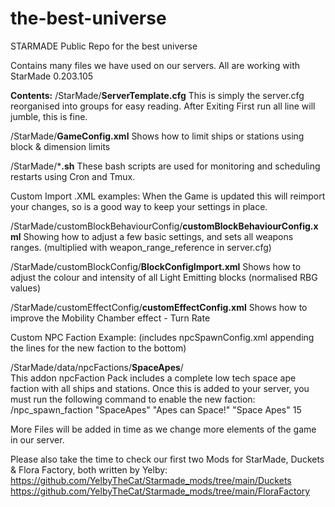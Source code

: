 # the-best-universe
 STARMADE Public Repo for the best universe

Contains many files we have used on our servers.
All are working with StarMade 0.203.105



**Contents:** 
/StarMade/**ServerTemplate.cfg** 
This is simply the server.cfg reorganised into groups for easy reading. After Exiting First run all line will jumble, this is fine.

/StarMade/**GameConfig.xml** 
Shows how to limit ships or stations using block & dimension limits

/StarMade/***.sh**
These bash scripts are used for monitoring and scheduling restarts using Cron and Tmux.



Custom Import .XML examples:
When the Game is updated this will reimport your changes, so is a good way to keep your settings in place.

/StarMade/customBlockBehaviourConfig/**customBlockBehaviourConfig.xml** 
Showing how to adjust a few basic settings, and sets all weapons ranges. (multiplied with weapon_range_reference in server.cfg)

/StarMade/customBlockConfig/**BlockConfigImport.xml** 
Shows how to adjust the colour and intensity of all Light Emitting blocks (normalised RBG values)

/StarMade/customEffectConfig/**customEffectConfig.xml** 
Shows how to improve the Mobility Chamber effect - Turn Rate



Custom NPC Faction Example:
 (includes npcSpawnConfig.xml appending the lines for the new faction to the bottom)

/StarMade/data/npcFactions/**SpaceApes**/   
This addon npcFaction Pack includes a complete low tech space ape faction with all ships and stations.
Once this is added to your server, you must run the following command to enable the new faction:
/npc_spawn_faction "SpaceApes" "Apes can Space!" "Space Apes" 15


More Files will be added in time as we change more elements of the game in our server.


Please also take the time to check our first two Mods for StarMade, Duckets & Flora Factory, both written by Yelby:
https://github.com/YelbyTheCat/Starmade_mods/tree/main/Duckets
https://github.com/YelbyTheCat/Starmade_mods/tree/main/FloraFactory
